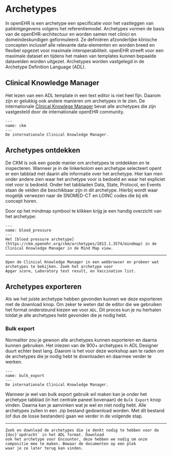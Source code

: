 # Archetypes

In openEHR is een archetype een specificatie voor het vastleggen van patiëntgegevens volgens 
het referentiemodel. Archetypes vormen de basis van de openEHR-architectuur en worden samen met clinici en 
domeindeskundigen geformuleerd. Ze definiëren afzonderlijke klinische concepten inclusief alle relevante 
data-elementen en worden breed en flexibel opgezet voor maximale interoperabiliteit. openEHR streeft voor
een maximale dataset en tijdens het maken van templates kunnen bepaalde datavelden worden uitgezet. Archetypes
worden vastgelegd in de Archetype Definition Language (ADL).

## Clinical Knowledge Manager

Het lezen van een ADL template in een text editor is niet heel fijn. Daarom zijn er gelukkig ook andere manieren om 
archetypes in te zien. De internationale [Clinical Knowlege Manager](https://ckm.openehr.org/ckm/) bevat alle 
archetypes die zijn vastgesteld door de internationale openEHR community. 

```{figure} ./figures/ckm.png
---
name: ckm
---
De internationale Clinical Knowledge Manager. 
```

## Archetypes ontdekken

De CKM is ook een goede manier om archetypes te ontdekken en te inspecteren. Wanneer je in de linkerkolom een 
archetype selecteert opent er een tabblad met daarin alle informatie over het archetype. Hier kan
men onder andere zien waar het archetype voor is bedoeld en waar het expliciet niet voor is bedoeld.
Onder het tabbladen Data, State, Protocol, en Events staan de velden die beschikbaar zijn in dit archetype.
Hierbij wordt waar mogelijk verwezen naar de SNOMED-CT en LOINC codes die bij elk concept horen.

Door op het mindmap symbool te klikken krijg je een handig overzicht van het archetype:

```{figure} ./figures/blood_pressure_archetype.png
---
name: blood_pressure
---
Het [blood pressure archetype](https://ckm.openehr.org/ckm/archetypes/1013.1.3574/mindmap) in de Clinical Knowledge Manager in de Mind Map view.
```

---

```{admonition} Opdracht
Open de Clinical Knowledge Manager in een webbrowser en probeer wat archetypes te bekijken. Zoek het archetype voor
Apgar score, Laboratory test result, en Vaccination list.
```

## Archetypes exporteren

Als we het juiste archetype hebben gevonden kunnen we deze exporteren met de download knop. Om zeker te weten dat de 
editor die we gebruiken het format ondersteund kiezen we voor `ADL`. Dit proces kun je nu herhalen totdat je alle 
archetypes hebt gevonden die je nodig hebt. 

### Bulk export

Normaliter zou je gewoon alle archetypes kunnen exporteren en daarna kunnen gebruiken. Het inlezen van de 900+
archetypes in ADL Designer duurt echter best lang. Daarom is het voor deze workshop aan te raden om de archetypes 
die je nodig hebt te downloaden en daarmee verder te werken.

```{figure} ./figures/bulk_export.png
---
name: bulk_export
---
De internationale Clinical Knowledge Manager. 
```

Wanneer je wel van bulk export gebruik wil maken kan je onder het archetype tabblad (in het centrale paneel bovenaan)
de `Bulk Export` knop vinden. Daarna kan je aanvinken wat je wel en niet nodig hebt. Alle archetypes zullen in een .zip 
bestand gedownload worden. Met dit bestand (of dus de losse bestanden) gaan we verder in de volgende stap.

---

```{admonition} Opdracht
Zoek en download de archetypes die je denkt nodig te hebben voor de {doc}`opdracht` in het ADL format. Download 
ook het archetype voor Encounter, deze hebben we nodig om onze compositie mee te maken. Bewaar de documenten op een plek 
waar je ze later terug kan vinden.
```